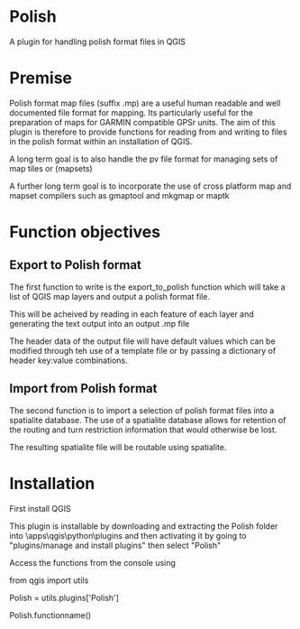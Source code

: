 Polish
======

A plugin for handling polish format files in QGIS

Premise
=======

Polish format map files (suffix .mp) are a useful human readable and well documented file format for mapping. Its particularly useful for the preparation of maps for GARMIN compatible GPSr units. The aim of this plugin is therefore to provide functions for reading from and writing to files in the polish format within an installation of QGIS.

A long term goal is to also handle the pv file format for managing sets of map tiles or (mapsets)

A further long term goal is to incorporate the use of cross platform map and mapset compilers such as gmaptool and mkgmap or maptk

Function objectives
===================

Export to Polish format
-----------------------
The first function to write is the export_to_polish function which will take a list of QGIS map layers and output a polish format file.

This will be acheived by reading in each feature of each layer and generating the text output into an output .mp file

The header data of the output file will have default values which can be modified through teh use of a template file or by passing a dictionary of header key:value combinations.

Import from Polish format
-------------------------
The second function is to import a selection of polish format files into a spatialite database. The use of a spatialite database allows for retention of the routing and turn restriction information that would otherwise be lost.

The resulting spatialite file will be routable using spatialite.

Installation
============
First install QGIS

This plugin is installable by downloading and extracting the Polish folder into
<QGIS installation folder>\apps\qgis\python\plugins
and then activating it by going to "plugins/manage and install plugins" then select "Polish"

Access the functions from the console using

from qgis import utils

Polish = utils.plugins['Polish']

Polish.functionname()
